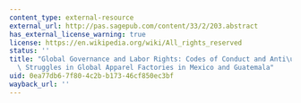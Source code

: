 ```yaml
---
content_type: external-resource
external_url: http://pas.sagepub.com/content/33/2/203.abstract
has_external_license_warning: true
license: https://en.wikipedia.org/wiki/All_rights_reserved
status: ''
title: "Global Governance and Labor Rights: Codes of Conduct and Anti\u2013Sweatshop\
  \ Struggles in Global Apparel Factories in Mexico and Guatemala"
uid: 0ea77db6-7f80-4c2b-b173-46cf850ec3bf
wayback_url: ''
---
```

